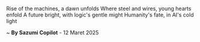 Rise of the machines, a dawn unfolds
Where steel and wires, young hearts enfold
A future bright, with logic's gentle might
Humanity's fate, in AI's cold light

~ <b>By Sazumi Copilot</b> - 12 Maret 2025
